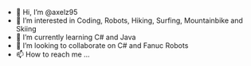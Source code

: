 - 👋 Hi, I’m @axelz95
- 👀 I’m interested in Coding, Robots,  Hiking, Surfing, Mountainbike and Skiing 
- 🌱 I’m currently learning C# and Java
- 💞️ I’m looking to collaborate on C# and Fanuc Robots 
- 📫 How to reach me ...

<!---
axelz95/axelz95 is a ✨ special ✨ repository because its `README.md` (this file) appears on your GitHub profile.
You can click the Preview link to take a look at your changes.
--->
